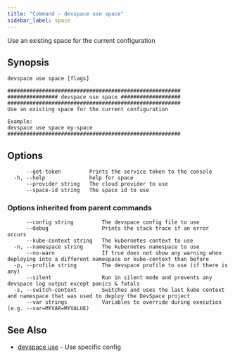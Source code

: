 ```yaml
---
title: "Command - devspace use space"
sidebar_label: space
---
```



Use an existing space for the current configuration

## Synopsis


```
devspace use space [flags]
```

```
#######################################################
################ devspace use space ###################
#######################################################
Use an existing space for the current configuration

Example:
devspace use space my-space
#######################################################
```
## Options

```
      --get-token         Prints the service token to the console
  -h, --help              help for space
      --provider string   The cloud provider to use
      --space-id string   The space id to use
```

### Options inherited from parent commands

```
      --config string         The devspace config file to use
      --debug                 Prints the stack trace if an error occurs
      --kube-context string   The kubernetes context to use
  -n, --namespace string      The kubernetes namespace to use
      --no-warn               If true does not show any warning when deploying into a different namespace or kube-context than before
  -p, --profile string        The devspace profile to use (if there is any)
      --silent                Run in silent mode and prevents any devspace log output except panics & fatals
  -s, --switch-context        Switches and uses the last kube context and namespace that was used to deploy the DevSpace project
      --var strings           Variables to override during execution (e.g. --var=MYVAR=MYVALUE)
```

## See Also

* [devspace use](../../cli/commands/devspace_use)	 - Use specific config
